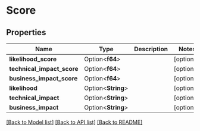 # Score

## Properties

Name | Type | Description | Notes
------------ | ------------- | ------------- | -------------
**likelihood_score** | Option<**f64**> |  | [optional]
**technical_impact_score** | Option<**f64**> |  | [optional]
**business_impact_score** | Option<**f64**> |  | [optional]
**likelihood** | Option<**String**> |  | [optional]
**technical_impact** | Option<**String**> |  | [optional]
**business_impact** | Option<**String**> |  | [optional]

[[Back to Model list]](../README.md#documentation-for-models) [[Back to API list]](../README.md#documentation-for-api-endpoints) [[Back to README]](../README.md)


